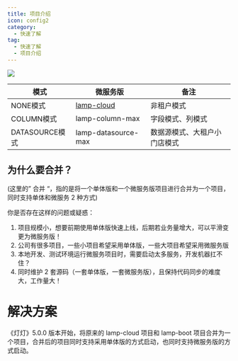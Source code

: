 ```yaml
---
title: 项目介绍
icon: config2
category:
  - 快速了解
tag:
  - 快速了解
  - 项目介绍
---
```


![](/images/global/5.x项目关系图.png)

| 模式                 | 微服务版           | 备注                        |
| -------------------- | ---------------  | ------------------------- |
| NONE模式             | [lamp-cloud](https://gitee.com/dromara/lamp-cloud/tree/java17/5.x/)  | 非租户模式                   |
| COLUMN模式           | lamp-column-max                               | 字段模式、列模式             |
| DATASOURCE模式 | lamp-datasource-max             | 数据源模式、大租户小门店模式 |



## 为什么要合并？

(这里的” 合并 “，指的是将一个单体版和一个微服务版项目进行合并为一个项目，同时支持单体和微服务 2 种方式)

你是否存在这样的问题或疑惑：

1. 项目规模小，想要前期使用单体版快速上线，后期若业务量增大，可以平滑变更为微服务版！
2. 公司有很多项目，一些小项目希望采用单体版，一些大项目希望采用微服务版
3. 本地开发、测试环境运行微服务项目时，需要启动太多服务，开发机器扛不住？
4. 同时维护 2 套源码（一套单体版，一套微服务版），且保持代码同步的难度大，工作量大！

# 解决方案

《灯灯》5.0.0 版本开始，将原来的 lamp-cloud 项目和 lamp-boot 项目合并为一个项目，合并后的项目同时支持采用单体版的方式启动，也同时支持微服务版的方式启动。
